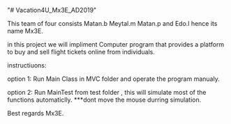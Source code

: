 "# Vacation4U_Mx3E_AD2019" 


This team of four consists Matan.b Meytal.m Matan.p and Edo.l 
hence its name Mx3E.

in this project we will impliment Computer program that provides a platform to 
buy and sell flight tickets online from individuals.

instructiuons:

option 1: Run Main Class in MVC folder and operate the program manualy. 

option 2: Run MainTest from test folder , this will simulate most of the functions automaticlly. 
         ***dont move the mouse durring simulation. 
         
         

Best regards Mx3E. 
